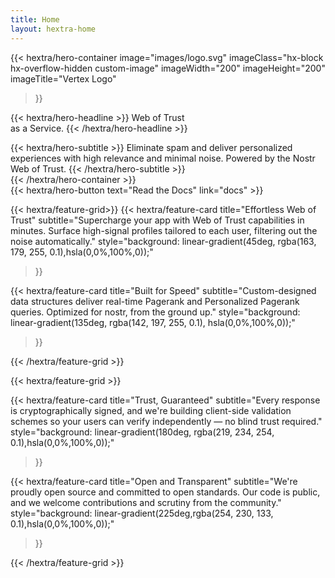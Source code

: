 ```yaml
---
title: Home
layout: hextra-home
---
```


{{< hextra/hero-container
  image="images/logo.svg"
  imageClass="hx-block hx-overflow-hidden custom-image"
  imageWidth="200" imageHeight="200"
  imageTitle="Vertex Logo"
>}}

{{< hextra/hero-headline >}}
  Web of Trust <br> as a Service.
{{< /hextra/hero-headline >}}

<div class="hx-mt-6 hx-mb-6">
{{< hextra/hero-subtitle >}}
  Eliminate spam and deliver personalized experiences with high relevance and minimal noise. Powered by the Nostr Web of Trust.
{{< /hextra/hero-subtitle >}}
</div>
{{< /hextra/hero-container >}}

<div class="hero-button">
  {{< hextra/hero-button text="Read the Docs" link="docs" >}}
</div>

{{< hextra/feature-grid>}}
  {{< hextra/feature-card
    title="Effortless Web of Trust"
    subtitle="Supercharge your app with Web of Trust capabilities in minutes. Surface high-signal profiles tailored to each user, filtering out the noise automatically."
    style="background: linear-gradient(45deg, rgba(163, 179, 255, 0.1),hsla(0,0%,100%,0));"
  >}}

  {{< hextra/feature-card
    title="Built for Speed"
    subtitle="Custom-designed data structures deliver real-time Pagerank and Personalized Pagerank queries. Optimized for nostr, from the ground up."
    style="background: linear-gradient(135deg, rgba(142, 197, 255, 0.1), hsla(0,0%,100%,0));"
  >}}

{{< /hextra/feature-grid >}}

<div class="hx-mt-5"></div>

{{< hextra/feature-grid >}}

  {{< hextra/feature-card
    title="Trust, Guaranteed"
    subtitle="Every response is cryptographically signed, and we're building client-side validation schemes so your users can verify independently — no blind trust required."
    style="background: linear-gradient(180deg, rgba(219, 234, 254, 0.1),hsla(0,0%,100%,0));"
  >}}


{{< hextra/feature-card
  title="Open and Transparent"
  subtitle="We're proudly open source and committed to open standards. Our code is public, and we welcome contributions and scrutiny from the community."
  style="background: linear-gradient(225deg,rgba(254, 230, 133, 0.1),hsla(0,0%,100%,0));"
>}}

{{< /hextra/feature-grid >}}

<div class="hx-mt-12"></div>